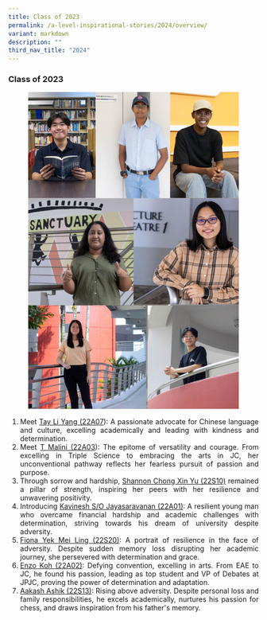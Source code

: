 ```yaml
---
title: Class of 2023
permalink: /a-level-inspirational-stories/2024/overview/
variant: markdown
description: ""
third_nav_title: "2024"
---
```

<div align="justify">

<h3><strong>Class of 2023</strong></h3>

<figure>
<img src="/images/Accomplishment/2024%20Inspiring/2024coverpage.jpg">
</figure>
	
<ol>
<li>Meet  <a href="/a-level-inspirational-stories/2024/tayliyang">Tay Li Yang (22A07</a>): A passionate advocate for Chinese language and culture, excelling academically and leading with kindness and determination.</li>

<li>Meet  <a href="/a-level-inspirational-stories/2024/tmalini">T Malini (22A03</a>): The epitome of versatility and courage. From excelling in Triple Science to embracing the arts in JC, her unconventional pathway reflects her fearless pursuit of passion and purpose.</li>

<li>Through sorrow and hardship, <a href="/a-level-inspirational-stories/2024/shannon">Shannon Chong Xin Yu (22S10)</a> remained a pillar of strength, inspiring her peers with her resilience and unwavering positivity.</li>
	
<li>Introducing <a href="/a-level-inspirational-stories/2024/kavinesh">Kavinesh S/O Jayasaravanan (22A01)</a>: A resilient young man who overcame financial hardship and academic challenges with determination, striving towards his dream of university despite adversity.</li>
	
<li><a href="/a-level-inspirational-stories/2024/fiona">Fiona Yek Mei Ling (22S20)</a>: A portrait of resilience in the face of adversity. Despite sudden memory loss disrupting her academic journey, she persevered with determination and grace.</li>
	
<li><a href="/a-level-inspirational-stories/2024/enzo">Enzo Koh (22A02)</a>: Defying convention, excelling in arts. From EAE to JC, he found his passion, leading as top student and VP of Debates at JPJC, proving the power of determination and adaptation.</li>
	
<li><a href="/a-level-inspirational-stories/2024/aakash">Aakash Ashik (22S13)</a>: Rising above adversity. Despite personal loss and family responsibilities, he excels academically, nurtures his passion for chess, and draws inspiration from his father's memory.
	
	
	
	
</li></ol></div>